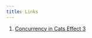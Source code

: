 ```yaml
---
title: Links
---
```


1. [Concurrency in Cats Effect 3](https://typelevel.org/blog/2020/10/30/concurrency-in-ce3.html)
